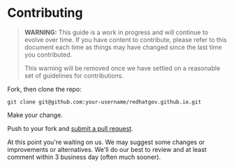 # Contributing

> **WARNING:** This guide is a work in progress and will continue to evolve over
> time. If you have content to contribute, please refer to this document
> each time as things may have changed since the last time you contributed.
>
> This warning will be removed once we have settled on a reasonable set of
> guidelines for contributions.

Fork, then clone the repo:

    git clone git@github.com:your-username/redhatgov.github.io.git

Make your change.

Push to your fork and [submit a pull request][pr].

At this point you're waiting on us. We may suggest some changes or improvements
or alternatives. We'll do our best to review and at least comment within 3
business day (often much sooner).


[pr]: https://github.com/RedHatGov/redhatgov.github.io/compare/

